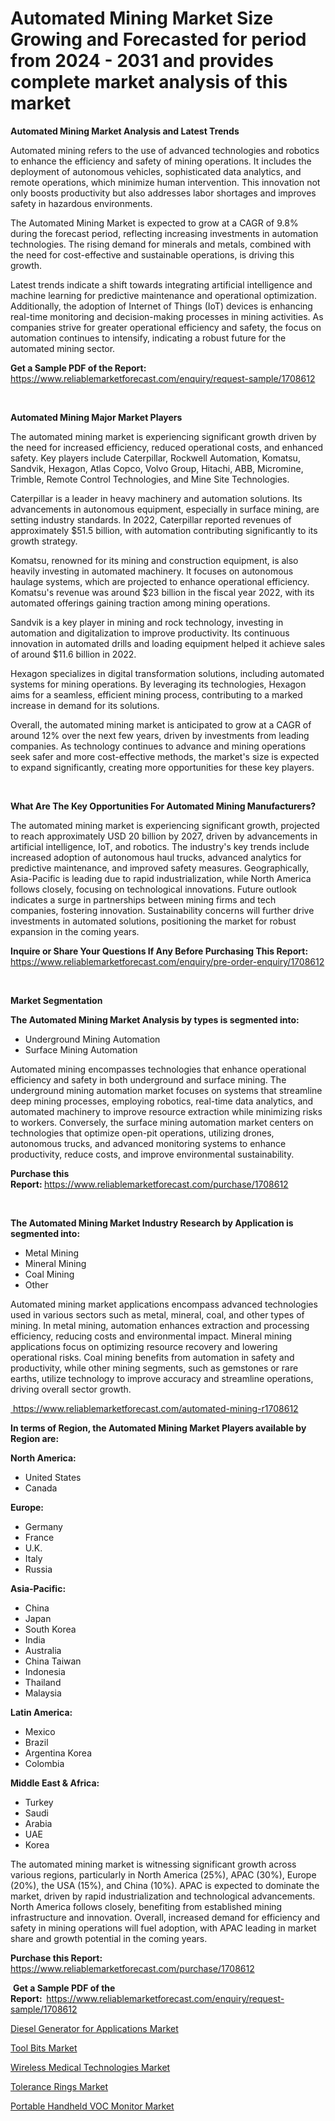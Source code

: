 <p><h1>Automated Mining Market Size Growing and Forecasted for period from 2024 - 2031 and provides complete market analysis of this market</h1></p><p><strong>Automated Mining Market Analysis and Latest Trends</strong></p>
<p><p>Automated mining refers to the use of advanced technologies and robotics to enhance the efficiency and safety of mining operations. It includes the deployment of autonomous vehicles, sophisticated data analytics, and remote operations, which minimize human intervention. This innovation not only boosts productivity but also addresses labor shortages and improves safety in hazardous environments.</p><p>The Automated Mining Market is expected to grow at a CAGR of 9.8% during the forecast period, reflecting increasing investments in automation technologies. The rising demand for minerals and metals, combined with the need for cost-effective and sustainable operations, is driving this growth. </p><p>Latest trends indicate a shift towards integrating artificial intelligence and machine learning for predictive maintenance and operational optimization. Additionally, the adoption of Internet of Things (IoT) devices is enhancing real-time monitoring and decision-making processes in mining activities. As companies strive for greater operational efficiency and safety, the focus on automation continues to intensify, indicating a robust future for the automated mining sector.</p></p>
<p><strong>Get a Sample PDF of the Report:&nbsp;</strong> <a href="https://www.reliablemarketforecast.com/enquiry/request-sample/1708612?utm_campaign=1140&utm_medium=2&utm_source=Github&utm_content=ia&utm_term=21102024&utm_id=automated-mining">https://www.reliablemarketforecast.com/enquiry/request-sample/1708612</a></p>
<p>&nbsp;</p>
<p><strong>Automated Mining Major Market Players</strong></p>
<p><p>The automated mining market is experiencing significant growth driven by the need for increased efficiency, reduced operational costs, and enhanced safety. Key players include Caterpillar, Rockwell Automation, Komatsu, Sandvik, Hexagon, Atlas Copco, Volvo Group, Hitachi, ABB, Micromine, Trimble, Remote Control Technologies, and Mine Site Technologies.</p><p>Caterpillar is a leader in heavy machinery and automation solutions. Its advancements in autonomous equipment, especially in surface mining, are setting industry standards. In 2022, Caterpillar reported revenues of approximately $51.5 billion, with automation contributing significantly to its growth strategy.</p><p>Komatsu, renowned for its mining and construction equipment, is also heavily investing in automated machinery. It focuses on autonomous haulage systems, which are projected to enhance operational efficiency. Komatsu's revenue was around $23 billion in the fiscal year 2022, with its automated offerings gaining traction among mining operations.</p><p>Sandvik is a key player in mining and rock technology, investing in automation and digitalization to improve productivity. Its continuous innovation in automated drills and loading equipment helped it achieve sales of around $11.6 billion in 2022.</p><p>Hexagon specializes in digital transformation solutions, including automated systems for mining operations. By leveraging its technologies, Hexagon aims for a seamless, efficient mining process, contributing to a marked increase in demand for its solutions.</p><p>Overall, the automated mining market is anticipated to grow at a CAGR of around 12% over the next few years, driven by investments from leading companies. As technology continues to advance and mining operations seek safer and more cost-effective methods, the market's size is expected to expand significantly, creating more opportunities for these key players.</p></p>
<p>&nbsp;</p>
<p><strong>What Are The Key Opportunities For Automated Mining Manufacturers?</strong></p>
<p><p>The automated mining market is experiencing significant growth, projected to reach approximately USD 20 billion by 2027, driven by advancements in artificial intelligence, IoT, and robotics. The industry's key trends include increased adoption of autonomous haul trucks, advanced analytics for predictive maintenance, and improved safety measures. Geographically, Asia-Pacific is leading due to rapid industrialization, while North America follows closely, focusing on technological innovations. Future outlook indicates a surge in partnerships between mining firms and tech companies, fostering innovation. Sustainability concerns will further drive investments in automated solutions, positioning the market for robust expansion in the coming years.</p></p>
<p><strong>Inquire or Share Your Questions If Any Before Purchasing This Report:</strong> <a href="https://www.reliablemarketforecast.com/enquiry/pre-order-enquiry/1708612?utm_campaign=1140&utm_medium=2&utm_source=Github&utm_content=ia&utm_term=21102024&utm_id=automated-mining">https://www.reliablemarketforecast.com/enquiry/pre-order-enquiry/1708612</a></p>
<p>&nbsp;</p>
<p><strong>Market Segmentation</strong></p>
<p><strong>The Automated Mining Market Analysis by types is segmented into:</strong></p>
<p><ul><li>Underground Mining Automation</li><li>Surface Mining Automation</li></ul></p>
<p><p>Automated mining encompasses technologies that enhance operational efficiency and safety in both underground and surface mining. The underground mining automation market focuses on systems that streamline deep mining processes, employing robotics, real-time data analytics, and automated machinery to improve resource extraction while minimizing risks to workers. Conversely, the surface mining automation market centers on technologies that optimize open-pit operations, utilizing drones, autonomous trucks, and advanced monitoring systems to enhance productivity, reduce costs, and improve environmental sustainability.</p></p>
<p><strong>Purchase this Report:&nbsp;</strong><a href="https://www.reliablemarketforecast.com/purchase/1708612?utm_campaign=1140&utm_medium=2&utm_source=Github&utm_content=ia&utm_term=21102024&utm_id=automated-mining">https://www.reliablemarketforecast.com/purchase/1708612</a></p>
<p>&nbsp;</p>
<p><strong>The Automated Mining Market Industry Research by Application is segmented into:</strong></p>
<p><ul><li>Metal Mining</li><li>Mineral Mining</li><li>Coal Mining</li><li>Other</li></ul></p>
<p><p>Automated mining market applications encompass advanced technologies used in various sectors such as metal, mineral, coal, and other types of mining. In metal mining, automation enhances extraction and processing efficiency, reducing costs and environmental impact. Mineral mining applications focus on optimizing resource recovery and lowering operational risks. Coal mining benefits from automation in safety and productivity, while other mining segments, such as gemstones or rare earths, utilize technology to improve accuracy and streamline operations, driving overall sector growth.</p></p>
<p><a href="https://www.reliablemarketforecast.com/automated-mining-r1708612?utm_campaign=1140&utm_medium=2&utm_source=Github&utm_content=ia&utm_term=21102024&utm_id=automated-mining">&nbsp;https://www.reliablemarketforecast.com/automated-mining-r1708612</a></p>
<p><strong>In terms of Region, the Automated Mining Market Players available by Region are:</strong></p>
<p>
    <p> <strong> North America: </strong>
        <ul>
            <li>United States</li>
            <li>Canada</li>
        </ul>
        </p> 
    <p> <strong> Europe: </strong>
        <ul>
            <li>Germany</li>
            <li>France</li>
            <li>U.K.</li>
            <li>Italy</li>
            <li>Russia</li>
        </ul>
        </p> 
    <p> <strong> Asia-Pacific: </strong>
        <ul>
            <li>China</li>
            <li>Japan</li>
            <li>South Korea</li>
            <li>India</li>
            <li>Australia</li>
            <li>China Taiwan</li>
            <li>Indonesia</li>
            <li>Thailand</li>
            <li>Malaysia</li>
        </ul>
        </p> 
    <p> <strong> Latin America: </strong>
        <ul>
            <li>Mexico</li>
            <li>Brazil</li>
            <li>Argentina Korea</li>
            <li>Colombia</li>
        </ul>
        </p> 
    <p> <strong> Middle East & Africa: </strong>
        <ul>
            <li>Turkey</li>
            <li>Saudi</li>
            <li>Arabia</li>
            <li>UAE</li>
            <li>Korea</li>
        </ul>
    </p>
    </p>
<p><p>The automated mining market is witnessing significant growth across various regions, particularly in North America (25%), APAC (30%), Europe (20%), the USA (15%), and China (10%). APAC is expected to dominate the market, driven by rapid industrialization and technological advancements. North America follows closely, benefiting from established mining infrastructure and innovation. Overall, increased demand for efficiency and safety in mining operations will fuel adoption, with APAC leading in market share and growth potential in the coming years.</p></p>
<p><strong>Purchase this Report: </strong><a href="https://www.reliablemarketforecast.com/purchase/1708612?utm_campaign=1140&utm_medium=2&utm_source=Github&utm_content=ia&utm_term=21102024&utm_id=automated-mining">https://www.reliablemarketforecast.com/purchase/1708612</a></p>
<p>&nbsp;<strong>Get a Sample PDF of the Report:&nbsp;&nbsp;</strong><a href="https://www.reliablemarketforecast.com/enquiry/request-sample/1708612?utm_campaign=1140&utm_medium=2&utm_source=Github&utm_content=ia&utm_term=21102024&utm_id=automated-mining">https://www.reliablemarketforecast.com/enquiry/request-sample/1708612</a></p>
<p><strong></strong></p>
<p><p><a href="https://github.com/deshawnj39lau/Market-Research-Report-List-1/blob/main/diesel-generator-for-applications-market.md?utm_campaign=1140&utm_medium=2&utm_source=Github&utm_content=ia&utm_term=21102024&utm_id=automated-mining">Diesel Generator for Applications Market</a></p><p><a href="https://issuu.com/reportprime-2/docs/tool-bits-market-size-2030.pptx_394384dd3dbf02?utm_campaign=1140&utm_medium=2&utm_source=Github&utm_content=ia&utm_term=21102024&utm_id=automated-mining">Tool Bits Market</a></p><p><a href="https://www.linkedin.com/pulse/global-wireless-medical-technologies-market-opportunities-forecast-w7scc?utm_campaign=1140&utm_medium=2&utm_source=Github&utm_content=ia&utm_term=21102024&utm_id=automated-mining">Wireless Medical Technologies Market</a></p><p><a href="https://issuu.com/reportprime-2/docs/tolerance-rings-market-size-2030.pp_b38bbaf4ac53a5?utm_campaign=1140&utm_medium=2&utm_source=Github&utm_content=ia&utm_term=21102024&utm_id=automated-mining">Tolerance Rings Market</a></p><p><a href="https://www.linkedin.com/pulse/emerging-trends-portable-handheld-voc-monitor-market-global-r0fmf?utm_campaign=1140&utm_medium=2&utm_source=Github&utm_content=ia&utm_term=21102024&utm_id=automated-mining">Portable Handheld VOC Monitor Market</a></p></p>
